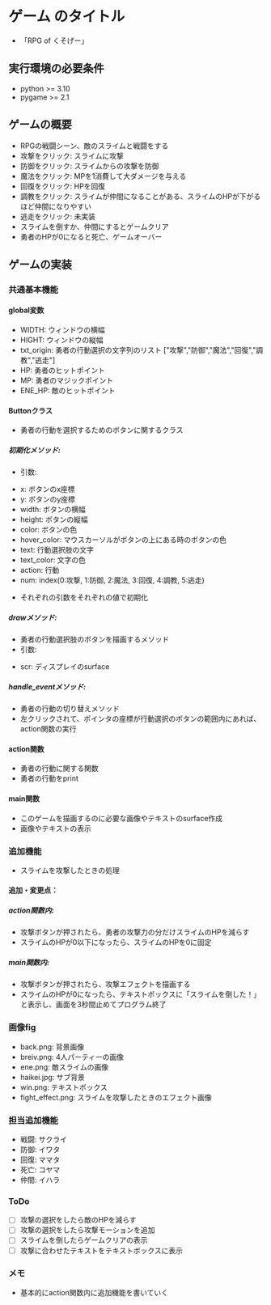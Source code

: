 # ゲーム のタイトル
* 「RPG of くそげー」
## 実行環境の必要条件
* python >= 3.10
* pygame >= 2.1

## ゲームの概要
* RPGの戦闘シーン、敵のスライムと戦闘をする
* 攻撃をクリック: スライムに攻撃
* 防御をクリック: スライムからの攻撃を防御
* 魔法をクリック: MPを1消費して大ダメージを与える
* 回復をクリック: HPを回復
* 調教をクリック: スライムが仲間になることがある、スライムのHPが下がるほど仲間になりやすい
* 逃走をクリック: 未実装 
* スライムを倒すか、仲間にするとゲームクリア
* 勇者のHPが0になると死亡、ゲームオーバー

## ゲームの実装
### 共通基本機能
#### global変数
* WIDTH: ウィンドウの横幅
* HIGHT: ウィンドウの縦幅
* txt_origin: 勇者の行動選択の文字列のリスト ["攻撃","防御","魔法","回復","調教","逃走"]
* HP: 勇者のヒットポイント
* MP: 勇者のマジックポイント
* ENE_HP: 敵のヒットポイント
#### Buttonクラス
* 勇者の行動を選択するためのボタンに関するクラス
##### 初期化メソッド:
* 引数:
+ x: ボタンのx座標
+ y: ボタンのy座標
+ width: ボタンの横幅
+ height: ボタンの縦幅
+ color: ボタンの色
+ hover_color: マウスカーソルがボタンの上にある時のボタンの色
+ text: 行動選択肢の文字
+ text_color: 文字の色
+ action: 行動
+ num: index(0:攻撃, 1:防御, 2:魔法, 3:回復, 4:調教, 5:逃走)
* それぞれの引数をそれぞれの値で初期化 
##### drawメソッド:
* 勇者の行動選択肢のボタンを描画するメソッド
* 引数:
+ scr: ディスプレイのsurface
##### handle_eventメソッド:
* 勇者の行動の切り替えメソッド
* 左クリックされて、ポインタの座標が行動選択のボタンの範囲内にあれば、action関数の実行
#### action関数
* 勇者の行動に関する関数
* 勇者の行動をprint
#### main関数
* このゲームを描画するのに必要な画像やテキストのsurface作成
* 画像やテキストの表示

### 追加機能
* スライムを攻撃したときの処理
#### 追加・変更点：
##### action関数内: 
* 攻撃ボタンが押されたら、勇者の攻撃力の分だけスライムのHPを減らす
* スライムのHPが0以下になったら、スライムのHPを0に固定
##### main関数内:
* 攻撃ボタンが押されたら、攻撃エフェクトを描画する
* スライムのHPが0になったら、テキストボックスに「スライムを倒した！」と表示し、画面を3秒間止めてプログラム終了
### 画像fig
* back.png: 背景画像
* breiv.png: 4人パーティーの画像
* ene.png: 敵スライムの画像
* haikei.jpg: サブ背景
* win.png: テキストボックス
* fight_effect.png: スライムを攻撃したときのエフェクト画像

### 担当追加機能
* 戦闘: サクライ
* 防御: イワタ
* 回復: ママタ
* 死亡: コヤマ
* 仲間: イハラ
### ToDo
- [ ] 攻撃の選択をしたら敵のHPを減らす
- [ ] 攻撃の選択をしたら攻撃モーションを追加
- [ ] スライムを倒したらゲームクリアの表示
- [ ] 攻撃に合わせたテキストをテキストボックスに表示
### メモ
* 基本的にaction関数内に追加機能を書いていく